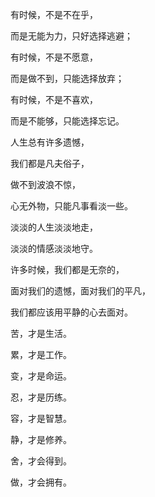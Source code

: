 有时候，不是不在乎，

而是无能为力，只好选择逃避；

有时候，不是不愿意，

而是做不到，只能选择放弃；

有时候，不是不喜欢，

而是不能够，只能选择忘记。

人生总有许多遗憾，

我们都是凡夫俗子，

做不到波浪不惊，

心无外物，只能凡事看淡一些。

淡淡的人生淡淡地走，

淡淡的情感淡淡地守。

许多时候，我们都是无奈的，

面对我们的遗憾，面对我们的平凡，

我们都应该用平静的心去面对。

苦，才是生活。

累，才是工作。

变，才是命运。

忍，才是历练。

容，才是智慧。

静，才是修养。

舍，才会得到。

做，才会拥有。
